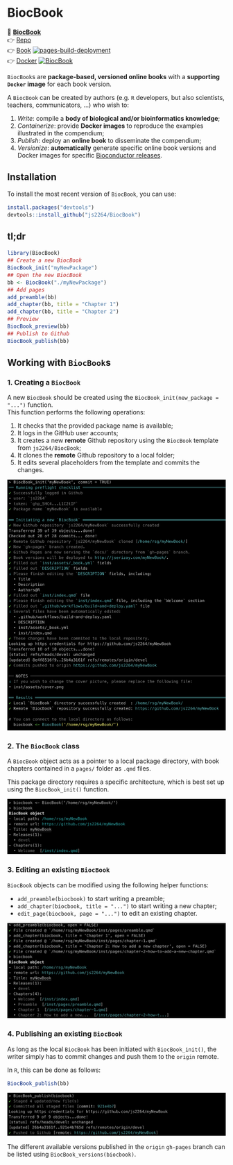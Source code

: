 # BiocBook

📖 **[BiocBook](https://js2264.github.io/BiocBook/devel)**   
👉 [Repo](https://github.com/js2264/BiocBook)  
👉 [Book](https://js2264.github.io/BiocBook/devel) [![pages-build-deployment](https://github.com/js2264/BiocBook/actions/workflows/pages/pages-build-deployment/badge.svg?branch=gh-pages)](https://github.com/js2264/BiocBook/actions/workflows/pages/pages-build-deployment)  
👉 [Docker](https://github.com/js2264/BiocBook/pkgs/container/BiocBook) [![BiocBook](https://github.com/js2264/BiocBook/actions/workflows/build-and-deploy.yaml/badge.svg)](https://github.com/js2264/BiocBook/actions/workflows/build-and-deploy.yaml)  

`BiocBook`s are **package-based, versioned online books** with a **supporting
`Docker` image** for each book version. 

A `BiocBook` can be created by authors (e.g. `R` developers, but also scientists, teachers, communicators, ...) who wish to: 

1. *Write*: compile a **body of biological and/or bioinformatics knowledge**;
2. *Containerize*: provide **Docker images** to reproduce the examples illustrated in the compendium;
3. *Publish*: deploy an **online book** to disseminate the compendium; 
4. *Versionize*: **automatically** generate specific online book versions and Docker images for specific [Bioconductor releases](https://contributions.bioconductor.org/use-devel.html). 

## Installation

To install the most recent version of `BiocBook`, you can use:

```r
install.packages("devtools")
devtools::install_github("js2264/BiocBook")
```

## tl;dr

```r
library(BiocBook)
## Create a new BiocBook
BiocBook_init("myNewPackage")
## Open the new BiocBook
bb <- BiocBook("./myNewPackage")
## Add pages
add_preamble(bb)
add_chapter(bb, title = "Chapter 1")
add_chapter(bb, title = "Chapter 2")
## Preview
BiocBook_preview(bb)
## Publish to Github
BiocBook_publish(bb)
```

## Working with `BiocBook`s

### 1. Creating a `BiocBook`

A new `BiocBook` should be created using the `BiocBook_init(new_package = "...")` function.  
This function performs the following operations: 

1. It checks that the provided package name is available;
2. It logs in the GitHub user accounts; 
3. It creates a new **remote** Github repository using the `BiocBook` template from `js2264/BiocBook`; 
4. It clones the **remote** Github repository to a local folder; 
5. It edits several placeholders from the template and commits the changes. 

![BiocBook_init](inst/img/init.png)

### 2. The `BiocBook` class

A `BiocBook` object acts as a pointer to a local package directory, with 
book chapters contained in a `pages/` folder as `.qmd` files.  

This package directory requires a specific architecture, which is 
best set up using the `BiocBook_init()` function. 

![BiocBook](inst/img/biocbook.png)

### 3. Editing an existing `BiocBook`

`BiocBook` objects can be modified using the following helper functions: 

- `add_preamble(biocbook)` to start writing a preamble; 
- `add_chapter(biocbook, title = "...")` to start writing a new chapter;  
- `edit_page(biocbook, page = "...")` to edit an existing chapter.

![edit](inst/img/edit.png)

### 4. Publishing an existing `BiocBook`

As long as the local `BiocBook` has been initiated with `BiocBook_init()`, 
the writer simply has to commit changes and push them to the `origin` remote.  

In `R`, this can be done as follows: 

```r
BiocBook_publish(bb)
```
![BiocBook_publish](inst/img/publish.png)

The different available versions published in the `origin` `gh-pages` branch 
can be listed using `BiocBook_versions(biocbook)`. 

